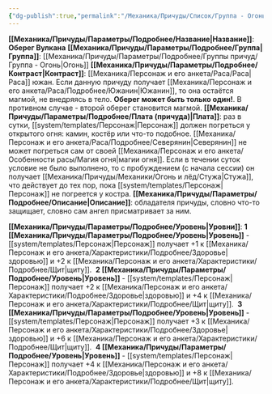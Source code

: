 ```yaml
---
{"dg-publish":true,"permalink":"/Механика/Причуды/Список/Группа - Огонь/Оберег Вулкана/","noteIcon":"","created":"2025-07-12T09:55:58.130+03:00","updated":"2025-07-29T23:55:57.099+03:00"}
---
```


**[[Механика/Причуды/Параметры/Подробнее/Название\|Название]]**: **Оберег Вулкана**
**[[Механика/Причуды/Параметры/Подробнее/Группа\|Группа]]**: [[Механика/Причуды/Параметры/Подробнее/Группы причуд/Группа - Огонь\|Огонь]] 
**[[Механика/Причуды/Параметры/Подробнее/Контраст\|Контраст]]**: [[Механика/Персонаж и его анкета/Раса/Раса\|Раса]] южан. Если данную причуду получает [[Механика/Персонаж и его анкета/Раса/Подробнее/Южанин\|Южанин]], то она остаётся магмой, не внедряясь в тело. **Оберег может быть только один!**. В противном случае - второй оберег становится магмой. 
**[[Механика/Причуды/Параметры/Подробнее/Плата (причуда)\|Плата]]**: раз в сутки, [[system/templates/Персонаж\|Персонаж]] должен погреться у открытого огня: камин, костёр или что-то подобное. [[Механика/Персонаж и его анкета/Раса/Подробнее/Северянин\|Северянин]] не может погреться сам от своей [[Механика/Персонаж и его анкета/Особенности расы/Магия огня\|магии огня]]. Если в течении суток условие не было выполнено, то с пробуждением (с начала сессии) он получает [[Механика/Причуды/Механики/Огонь и лёд/Стужа\|Стужа]], что действует до тех пор, пока [[system/templates/Персонаж\|Персонаж]] не погреется у костра. 
**[[Механика/Причуды/Параметры/Подробнее/Описание\|Описание]]**: обладателя причуды, словно что-то защищает, словно сам ангел присматривает за ним. 

**[[Механика/Причуды/Параметры/Подробнее/Уровень\|Уровни]]**:
**1 [[Механика/Причуды/Параметры/Подробнее/Уровень\|Уровень]]** - [[system/templates/Персонаж\|Персонаж]] получает +1 к [[Механика/Персонаж и его анкета/Характеристики/Подробнее/Здоровье\|здоровью]] и +2 к [[Механика/Персонаж и его анкета/Характеристики/Подробнее/Щит\|щиту]]. 
**2 [[Механика/Причуды/Параметры/Подробнее/Уровень\|Уровень]]** - [[system/templates/Персонаж\|Персонаж]] получает +2 к [[Механика/Персонаж и его анкета/Характеристики/Подробнее/Здоровье\|здоровью]] и +4 к [[Механика/Персонаж и его анкета/Характеристики/Подробнее/Щит\|щиту]]. 
**3 [[Механика/Причуды/Параметры/Подробнее/Уровень\|Уровень]]** - [[system/templates/Персонаж\|Персонаж]] получает +3 к [[Механика/Персонаж и его анкета/Характеристики/Подробнее/Здоровье\|здоровью]] и +6 к [[Механика/Персонаж и его анкета/Характеристики/Подробнее/Щит\|щиту]]. 
**4 [[Механика/Причуды/Параметры/Подробнее/Уровень\|Уровень]]** - [[system/templates/Персонаж\|Персонаж]] получает +4 к [[Механика/Персонаж и его анкета/Характеристики/Подробнее/Здоровье\|здоровью]] и +8 к [[Механика/Персонаж и его анкета/Характеристики/Подробнее/Щит\|щиту]]. 